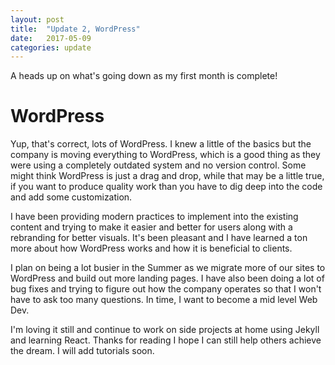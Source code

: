 ```yaml
---
layout: post
title:  "Update 2, WordPress"
date:   2017-05-09
categories: update
---
```


A heads up on what's going down as my first month is complete!

# WordPress

Yup, that's correct, lots of WordPress. I knew a little of the basics but the company is
moving everything to WordPress, which is a good thing as they were using a completely outdated
system and no version control. Some might think WordPress is just a drag and drop, while that may be
a little true, if you want to produce quality work than you have to dig deep into the code
and add some customization.

I have been providing modern practices to implement into the existing content and trying to make
it easier and better for users along with a rebranding for better visuals. It's been pleasant and
I have learned a ton more about how WordPress works and how it is beneficial to clients.

I plan on being a lot busier in the Summer as we migrate more of our sites to WordPress and build out more
landing pages. I have also been doing a lot of bug fixes and trying to figure out how the company operates so
that I won't have to ask too many questions. In time, I want to become a mid level Web Dev.

I'm loving it still and continue to work on side projects at home using Jekyll and learning React. Thanks for reading
I hope I can still help others achieve the dream. I will add tutorials soon.
